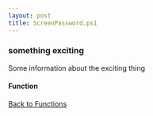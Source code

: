 ```yaml
---
layout: post
title: ScreenPassword.ps1
---
```


### something exciting

Some information about the exciting thing

#### Function

<script async src="https://gist-it.appspot.com/github.com/BanterBoy/scripts-blog/blob/master/PowerShell/functions/ScreenPassword.ps1"></script>

<a href="/menu/_pages/functions.html">Back to Functions</a>
